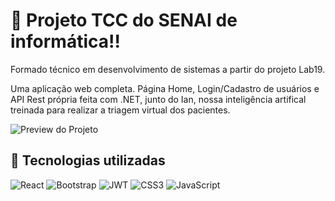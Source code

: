 # 📝 Projeto TCC do SENAI de informática!!
Formado técnico em desenvolvimento de sistemas a partir do projeto Lab19.

Uma aplicação web completa. Página Home, Login/Cadastro de usuários e API Rest própria feita com .NET, junto do Ian, nossa inteligência artifical treinada para realizar a triagem virtual dos pacientes. 

![Preview do Projeto](./src/assets/img/Lab19.png)

## 🚀 Tecnologias utilizadas

![React](https://img.shields.io/badge/React-20232A?logo=react&logoColor=61DAFB)
![Bootstrap](https://img.shields.io/badge/Bootstrap-7952B3?style=for-the-badge&logo=bootstrap&logoColor=white)
![JWT](https://img.shields.io/badge/JWT-black?style=for-the-badge&logo=JSON%20web%20tokens&logoColor=white)
![CSS3](https://img.shields.io/badge/CSS3-1572B6?style=for-the-badge&logo=css3&logoColor=white)
![JavaScript](https://img.shields.io/badge/JavaScript-F7DF1E?logo=javascript&logoColor=black)
